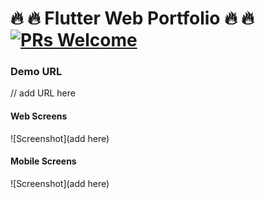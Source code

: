 # 🔥 🔥 Flutter Web Portfolio 🔥 🔥 [![PRs Welcome](https://img.shields.io/badge/PRs-welcome-brightgreen.svg?style=flat-square)](https://github.com/PeachBlack-Alba) 

### Demo URL
// add URL here 

#### Web Screens

![Screenshot](add here)

#### Mobile Screens
![Screenshot](add here)


